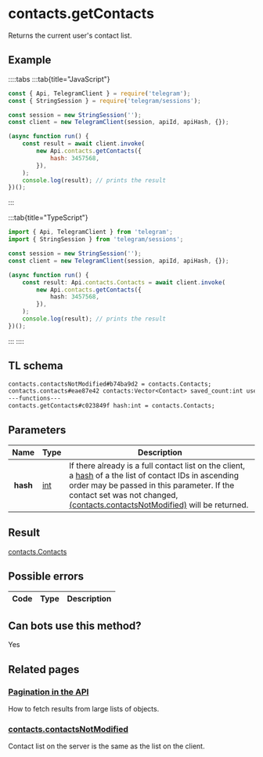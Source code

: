 # contacts.getContacts

Returns the current user's contact list.

## Example

::::tabs
:::tab{title="JavaScript"}

```js
const { Api, TelegramClient } = require('telegram');
const { StringSession } = require('telegram/sessions');

const session = new StringSession('');
const client = new TelegramClient(session, apiId, apiHash, {});

(async function run() {
    const result = await client.invoke(
        new Api.contacts.getContacts({
            hash: 3457568,
        }),
    );
    console.log(result); // prints the result
})();
```

:::

:::tab{title="TypeScript"}

```ts
import { Api, TelegramClient } from 'telegram';
import { StringSession } from 'telegram/sessions';

const session = new StringSession('');
const client = new TelegramClient(session, apiId, apiHash, {});

(async function run() {
    const result: Api.contacts.Contacts = await client.invoke(
        new Api.contacts.getContacts({
            hash: 3457568,
        }),
    );
    console.log(result); // prints the result
})();
```

:::
::::

## TL schema

```txt
contacts.contactsNotModified#b74ba9d2 = contacts.Contacts;
contacts.contacts#eae87e42 contacts:Vector<Contact> saved_count:int users:Vector<User> = contacts.Contacts;
---functions---
contacts.getContacts#c023849f hash:int = contacts.Contacts;
```

## Parameters

|   Name   | Type                                      | Description                                                                                                                                                                                                                                                                                                                                                        |
| :------: | ----------------------------------------- | ------------------------------------------------------------------------------------------------------------------------------------------------------------------------------------------------------------------------------------------------------------------------------------------------------------------------------------------------------------------ |
| **hash** | [int](https://core.telegram.org/type/int) | If there already is a full contact list on the client, a [hash](https://core.telegram.org/api/offsets#hash-generation) of a the list of contact IDs in ascending order may be passed in this parameter. If the contact set was not changed, [(contacts.contactsNotModified)](https://core.telegram.org/constructor/contacts.contactsNotModified) will be returned. |

## Result

[contacts.Contacts](https://core.telegram.org/type/contacts.Contacts)

## Possible errors

| Code | Type | Description |
| :--: | ---- | ----------- |

## Can bots use this method?

Yes

## Related pages

### [Pagination in the API](https://core.telegram.org/api/offsets)

How to fetch results from large lists of objects.

### [contacts.contactsNotModified](https://core.telegram.org/constructor/contacts.contactsNotModified)

Contact list on the server is the same as the list on the client.
